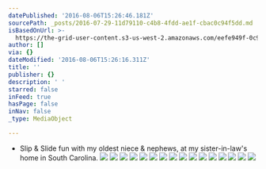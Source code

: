 ```yaml
---
datePublished: '2016-08-06T15:26:46.181Z'
sourcePath: _posts/2016-07-29-11d79110-c4b8-4fdd-ae1f-cbac0c94f5dd.md
isBasedOnUrl: >-
  https://the-grid-user-content.s3-us-west-2.amazonaws.com/eefe949f-0c99-4788-a1f6-25ed8d9ba70e.jpg
author: []
via: {}
dateModified: '2016-08-06T15:26:16.311Z'
title: ''
publisher: {}
description: ' '
starred: false
inFeed: true
hasPage: false
inNav: false
_type: MediaObject

---
```

* Slip & Slide fun with my oldest niece & nephews, at my sister-in-law's home in South Carolina.
![ ](https://the-grid-user-content.s3-us-west-2.amazonaws.com/14b2b35a-27f6-4a17-a7ef-ff027986c0a9.jpg)
![](https://the-grid-user-content.s3-us-west-2.amazonaws.com/55c60b61-cd75-4812-82f1-8445e0d79fa6.jpg)
![](https://the-grid-user-content.s3-us-west-2.amazonaws.com/29f2558e-df8b-4a94-9f6a-fbb4db5bca22.jpg)
![](https://the-grid-user-content.s3-us-west-2.amazonaws.com/08a09606-362a-4262-aac8-f0e934e1b96d.jpg)
![](https://the-grid-user-content.s3-us-west-2.amazonaws.com/635d75bf-4cbb-4f21-9f8f-dfddfa80e8a8.jpg)
![](https://the-grid-user-content.s3-us-west-2.amazonaws.com/d93fe1a4-1511-456e-8a03-22d5f8536b98.jpg)
![](https://the-grid-user-content.s3-us-west-2.amazonaws.com/46f52f69-43e7-4c6f-bced-dd6706ffb872.jpg)
![](https://the-grid-user-content.s3-us-west-2.amazonaws.com/3599f7a4-d712-46fe-845b-83d84ed2578d.jpg)
![](https://the-grid-user-content.s3-us-west-2.amazonaws.com/fcc95be4-ace8-4ed0-abfa-93cc720d792e.jpg)
![](https://the-grid-user-content.s3-us-west-2.amazonaws.com/e008e874-65ef-41d7-98d8-d1758cc4d688.jpg)
![](https://the-grid-user-content.s3-us-west-2.amazonaws.com/1bc37e53-5f71-4f3d-b93f-c7cc4cae9edb.jpg)
![](https://the-grid-user-content.s3-us-west-2.amazonaws.com/06c11307-eba1-48a2-aa6f-774cedf408ed.jpg)
![](https://the-grid-user-content.s3-us-west-2.amazonaws.com/f12c4b5a-7a0f-4c02-8bc4-e884615a2133.jpg)
![](https://the-grid-user-content.s3-us-west-2.amazonaws.com/23599368-64f0-4104-8cfa-210d02dfa55d.jpg)
![](https://the-grid-user-content.s3-us-west-2.amazonaws.com/56a5f06d-b6b8-4446-bf7d-75fbf97ec014.jpg)
![](https://the-grid-user-content.s3-us-west-2.amazonaws.com/e2f70906-c727-417c-bf71-954240aae09d.jpg)